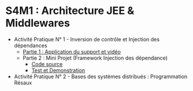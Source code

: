 # S4M1 : Architecture JEE & Middlewares

- Activité Pratique N° 1 - Inversion de contrôle et Injection des dépendances
  - [Partie 1 : Application du support et vidéo](./ActivitePratique01/Couplage)
  - Partie 2 : Mini Projet (Framework Injection des dépendance)
    - [Code source](./ActivitePratique01/FrameworkIOC)
    - [Test et Demonstration](./ActivitePratique01/TestFrameworkIOC)
- Activité Pratique N° 2 - Bases des systèmes distribués : Programmation Résaux
